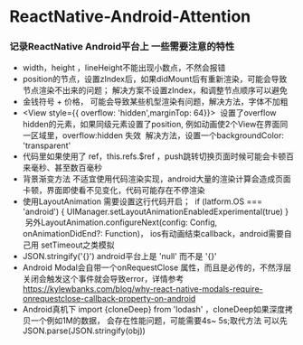 # ReactNative-Android-Attention
### 记录ReactNative Android平台上 一些需要注意的特性

* width，height ，lineHeight不能出现小数点，不然会报错
* position的节点，设置zIndex后，如果didMount后有重新渲染，可能会导致节点渲染不出来的问题；
  解决方案不设置zIndex，和调整节点顺序可以避免
* 金钱符号 + 价格， 可能会导致某些机型渲染有问题，解决方法，字体不加粗
* <View style={{  overflow: 'hidden',marginTop: 64}}></View> 
  设置了overflow hidden的元素，如果同级元素设置了position, 例如动画使2个View在界面同一区域里，overflow:hidden 失效
  解决方法，设置一个backgroundColor: 'transparent'
* 代码里如果使用了 ref，this.refs.$ref ，push跳转切换页面时候可能会卡顿百来毫秒、甚至数百毫秒
* 背景渐变方法 不适宜使用代码渲染实现，android大量的渲染计算会造成页面卡顿，界面即使看不见变化，代码可能存在不停渲染
* 使用LayoutAnimation 需要设置这行代码开启； 
  if (latform.OS === 'android') {
	  UIManager.setLayoutAnimationEnabledExperimental(true)
  }
  另外LayoutAnimation.configureNext(config: Config, onAnimationDidEnd?: Function)， 
  ios有动画结束callback，android需要自己用 setTimeout之类模拟
* JSON.stringify('{}') android平台上是 'null' 而不是 '{}'
* Android Modal会自带一个onRequestClose 属性，而且是必传的，不然浮层关闭会触发这个事件就会导致error，详情参考
  https://kylewbanks.com/blog/why-react-native-modals-require-onrequestclose-callback-property-on-android
* Android真机下 import {cloneDeep} from 'lodash' ，cloneDeep如果深度拷贝一个例如1M的数据， 会存在性能问题，可能需要4s~ 5s;取代方法 可以先     JSON.parse(JSON.stringify(obj))
